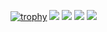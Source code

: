 [![trophy](https://github-profile-trophy.vercel.app/?username=EugeneDyatl0v&theme=onedark&title=Followers,%20MultiLanguage,%20Repositories,%20PullRequest,%20Experience,%20Commits)](https://github.com/EugeneDyatl0v/github-profile-trophy)
![](https://github-profile-summary-cards.vercel.app/api/cards/profile-details?username=EugeneDyatl0v&theme=github_dark)
![](https://github-profile-summary-cards.vercel.app/api/cards/most-commit-language?username=EugeneDyatl0v&theme=github_dark)
![](https://github-profile-summary-cards.vercel.app/api/cards/repos-per-language?username=EugeneDyatl0v&theme=github_dark)
![](https://github-profile-summary-cards.vercel.app/api/cards/productive-time?username=EugeneDyatl0v&theme=github_dark&utcOffset=3)
